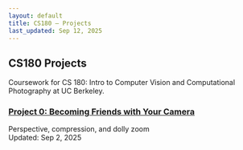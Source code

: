 ```yaml
---
layout: default
title: CS180 — Projects
last_updated: Sep 12, 2025
---
```


<section class="hero">
  <h1>CS180 Projects</h1>
  <p class="muted">
    Coursework for CS 180: Intro to Computer Vision and Computational Photography at UC Berkeley.
  </p>
  
</section>

<section class="grid">
  <article class="card">
    <h3><a href="{{ '/cs180/proj0/' | relative_url }}">Project 0: Becoming Friends with Your Camera</a></h3>
    <div class="muted">Perspective, compression, and dolly zoom</div>
    <div class="meta">Updated: Sep 2, 2025</div>
  </article>
</section>

